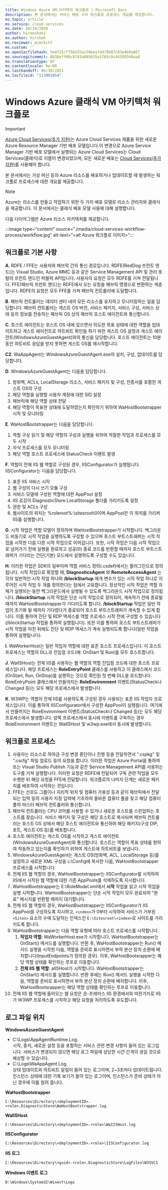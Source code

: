 ```yaml
---
title: Windows Azure VM 아키텍처 워크플로 | Microsoft Docs
description: 본 문서에서는 서비스 배포 시의 워크플로 프로세스 개요를 제공합니다.
ms.topic: article
ms.service: cloud-services
ms.date: 10/14/2020
author: hirenshah1
ms.author: hirshah
ms.reviewer: mimckitt
ms.custom: ''
ms.openlocfilehash: 5e4725cf756435ac50eeafdd70b87c83e4b0a867
ms.sourcegitcommit: 8b38eff08c8743a095635a1765c9c44358340aa8
ms.translationtype: HT
ms.contentlocale: ko-KR
ms.lasthandoff: 06/30/2021
ms.locfileid: "113091054"
---
```

# <a name="workflow-of-windows-azure-classic-vm-architecture"></a>Windows Azure 클래식 VM 아키텍처 워크플로 

> [!IMPORTANT]
> [Azure Cloud Services(추가 지원)](../cloud-services-extended-support/overview.md)는 Azure Cloud Services 제품을 위한 새로운 Azure Resource Manager 기반 배포 모델입니다.이 변경으로 Azure Service Manager 기반 배포 모델에서 실행되는 Azure Cloud Services는 Cloud Services(클래식)로 이름이 변경되었으며, 모든 새로운 배포는 [Cloud Services(추가 지원)](../cloud-services-extended-support/overview.md)를 사용해야 합니다.

본 문서에서는 가상 머신 등의 Azure 리소스를 배포하거나 업데이트할 때 발생하는 워크플로 프로세스에 대한 개요를 제공합니다. 

> [!NOTE]
>Azure는 리소스를 만들고 작업하기 위한 두 가지 배포 모델로 리소스 관리자와 클래식을 제공합니다. 이 문서에서는 클래식 배포 모델 사용에 대해 설명합니다.

다음 다이어그램은 Azure 리소스 아키텍처를 제공합니다.

:::image type="content" source="./media/cloud-services-workflow-process/workflow.jpg" alt-text="<alt Azure 워크플로 이미지>":::

## <a name="workflow-basics"></a>워크플로 기본 사항
   
**A**. RDFE / FFE는 사용자와 패브릭 간의 통신 경로입니다. RDFE(RedDog 프런트 엔드)는 Visual Studio, Azure MMC 등과 같은 Service Management API 및 관리 포털의 프런트 엔드인 퍼블릭 API입니다.  사용자의 요청은 모두 RDFE를 거쳐 전달됩니다. FFE(패브릭 프런트 엔드)는 RDFE에서 오는 요청을 패브릭 명령으로 변환하는 계층입니다. RDFE의 요청은 모두 FFE를 거쳐 패브릭 컨트롤러에 도달합니다.

**B**. 패브릭 컨트롤러는 데이터 센터 내의 모든 리소스를 유지하고 모니터링하는 일을 담당합니다. 패브릭 컨트롤러는 게스트 OS 버전, 서비스 패키지, 서비스 구성, 서비스 상태 등의 정보를 전송하는 패브릭 OS 상의 패브릭 호스트 에이전트와 통신합니다.

**C**. 호스트 에이전트는 호스트 OS 내에 있으면서 의도한 목표 상태에 대한 역할을 업데이트하고 게스트 에이전트로 하트비트 확인을 하기 위한 게스트 OS 설정과 게스트 에이전트(WindowsAzureGuestAgent)와의 통신을 담당합니다. 호스트 에이전트는 10분 동안 하트비트 응답을 받지 못하면 게스트 OS를 재시작합니다.

**C2**. WaAppAgent는 WindowsAzureGuestAgent.exe의 설치, 구성, 업데이트를 담당합니다.

**D**.  WindowsAzureGuestAgent는 다음을 담당합니다.

1. 방화벽, ACLs, LocalStorage 리소스, 서비스 패키지 및 구성, 인증서를 포함한 게스트 OS의 구성
2. 해당 역할을 실행할 사용자 계정에 대한 SID 설정
3. 패브릭에 해당 역할 상태 전달
4. 해당 역할이 목표한 상태에 도달하였는지 확인하기 위하여 WaHostBootstrapper 시작 및 모니터링

**E**. WaHostBootstrapper는 다음을 담당합니다.

1. 역할 구성 읽기 및 해당 역할의 구성과 실행을 위하여 적절한 작업과 프로세스를 모두 시작
2. 자식 프로세스를 모두 모니터링
3. 해당 역할 호스트 프로세스에 StatusCheck 이벤트 발생

**F**. 역할이 전체 IIS 웹 역할로 구성된 경우, IISConfigurator가 실행됩니다. IISConfigurator는 다음을 담당합니다.

1. 표준 IIS 서비스 시작
2. 웹 구성의 다시 쓰기 모듈 구성
3. 서비스 모델에 구성된 역할에 대한 AppPool 설정
4. IIS 로깅이 DiagnosticStore LocalStorage 폴더를 가리키도록 설정
5. 권한 및 ACLs 구성
6. 웹사이트의 위치는 %roleroot%:\sitesroot\0이며 AppPool은 이 위치를 가리켜 IIS를 실행합니다. 

**G**. 시작 작업은 역할 모델이 정의하며 WaHostBootstrapper가 시작합니다. 백그라운드 비동기로 시작 작업을 실행하도록 구성할 수 있으며 호스트 부트스트래퍼는 시작 작업을 시작한 다음 다른 시작 작업으로 이어갑니다. 또한, 시작 작업은 다음 시작 작업으로 넘어가기 전에 실행을 완료하고 성공(0) 종료 코드를 반환할 때까지 호스트 부트스트래퍼가 기다리는 간단(기본) 모드에서 실행하도록 구성할 수도 있습니다.

**H**. 이러한 작업은 SDK의 일부이며 역할 서비스 정의(.csdef)에서는 플러그인으로 정의됩니다. 시작 작업으로 확장할 때, **DiagnosticsAgent** 와 **RemoteAccessAgent** 는 각자 일반적인 시작 작업 하나와 **/blockStartup** 매개 변수가 있는 시작 작업 하나로 이루어진 시작 작업 두 개를 정의한다는 점에서 고유합니다. 정상적인 시작 작업은 역할 자체가 실행되는 동안 백그라운드에서 실행될 수 있도록 백그라운드 시작 작업으로 정의됩니다. **/blockStartup** 시작 작업은 단순 시작 작업으로 정의되어, 계속하기 전에 종료될 때까지 WaHostBootstrapper가 기다리도록 합니다. **/blockStartup** 작업은 일반 작업이 초기화 될 때까지 기다렸다가 종료되어 호스트 부트스트래퍼가 계속할 수 있게 합니다. 이를 통하여 진단 및 RDP 액세스를 역할 프로세스 시작 전에 구성할 수 있습니다(/blockStartup 작업을 통하여 실행됩니다). 또한 이를 통하여 호스트 부트스트래퍼가 시작 작업을 마친 뒤에도 진단 및 RDP 액세스가 계속 실행되도록 합니다(일반 작업을 통하여 실행됩니다).

**I**. WaWorkerHost는 일반 작업자 역할에 대한 표준 호스트 프로세스입니다. 이 호스트 프로세스는 역할의 DLL과 진입점 코드(예: OnStart 및 Run)를 모두 호스트합니다.

**J**. WaIISHost는 전체 IIS를 사용하는 웹 역할의 역할 진입점 코드에 대한 호스트 프로세스입니다. 해당 프로세스는 **RoleEntryPoint** 클래스를 사용하고 이 클래스에서 코드(OnStart, Run, OnStop)를 실행하는 것으로 확인된 첫 번째 DLL을 로드합니다. RoleEntryPoint 클래스에서 만들어지는 **RoleEnvironment** 이벤트(StatusCheck나 Changed 등)는 모두 해당 프로세스에서 발생합니다.

**K**. W3WP는 역할이 전체 IIS를 사용하도록 구성된 경우 사용되는 표준 IIS 작업자 프로세스입니다. 이를 통하여 IISConfigurator에서 구성한 AppPool이 실행됩니다. 여기에서 만들어지는 RoleEnvironment 이벤트(StatusCheck나 Changed 등)는 모두 해당 프로세스에서 발생합니다. 양쪽 프로세스에서 동시에 이벤트를 구독하는 경우 RoleEnvironment 이벤트는 WaIISHost 및 w3wp.exe에서 동시에 발생합니다.

## <a name="workflow-processes"></a>워크플로 프로세스

1. 사용자는 리소스로 하여금 구성 변경 중단이나 진행 등을 전달하면서 ".cspkg" 및 ".cscfg" 파일 업로드 등의 요청을 합니다. 이러한 작업은 Azure Portal을 통하여 또는 Visual Studio Publish 기능과 같은 Service Management API를 사용하는 도구를 거쳐 실행합니다. 이러한 요청은 RDFE에 전달되어 구독 관련 작업을 모두 수행한 뒤 해당 요청을 FFE에 전달합니다. 워크플로의 나머지 단계는 새로운 패키지를 배포하여 시작하는 것입니다.
2. FFE는 선호도 그룹이나 지리적 위치 및 컴퓨터 가용성 등과 같이 패브릭에서 전달되는 입력 등의 사용자 지정 입력에 기초하여 올바른 컴퓨터 풀을 찾고 해당 컴퓨터 풀의 마스터 패브릭 컨트롤러와 통신합니다.
3. 패브릭 컨트롤러는 CPU 코어를 사용할 수 있거나 새로운 호스트를 스핀업하는 호스트를 찾습니다. 서비스 패키지 및 구성은 해당 호스트로 복사되며 패브릭 컨트롤러는 호스트 OS 상에서 해당 호스트 에이전트와 통신하여 해당 패키지(구성 DIP, 포트, 게스트 OS 등)를 배포합니다.
4. 호스트 에이전트는 게스트 OS를 시작하고 게스트 에이전트(WindowsAzureGuestAgent)와 통신합니다. 호스트는 역할이 목표 상태를 향하여 작동하고 있는지를 확인하기 위하여 게스트에 하트비트를 보냅니다.
5. WindowsAzureGuestAgent는 게스트 OS(방화벽, ACL, LocalStorage 등)를 설정하고 새로운 XML 구성을 c:\Config에 복사한 다음, WaHostBootstrapper 프로세스를 시작합니다.
6. 전체 IIS 웹 역할의 경우, WaHostBootstrapper는 IISConfigurator를 시작하여 IIS에서 시작된 웹 역할에 대한 기존 AppPools를 삭제하도록 지시합니다.
7. WaHostBootstrapper는 E:\RoleModel.xml에서 **시작** 작업을 읽고 시작 작업을 실행 시작합니다. WaHostBootstrapper는 단순 시작 작업이 모두 완료되어 “완료” 메시지를 반환할 때까지 대기합니다.
8. 전체 IIS 웹 역할의 경우, WaHostBootstrapper는 IISConfigurator가 IIS AppPool을 구성하도록 지시하고, `<index>`가 0부터 시작하여 서비스가 거부된 `<Sites>` 요소의 수에 도달하는 인덱스인 `E:\Sitesroot\<index>`로 사이트를 가리키도록 합니다.
9. WaHostBootstrapper는 다음 역할 유형에 따라 호스트 프로세스를 시작합니다.
    1. **작업자 역할**: WaWorkerHost.exe가 시작합니다. WaHostBootstrapper는 OnStart() 메서드를 실행합니다. 반환 후, WaHostBootstrapper는 Run() 메서드 실행을 시작한 다음, 역할을 준비로 표시하면서 부하 분산 장치 순환에 배치합니다(InputEndpoints가 정의된 경우). 이후, WaHostBootsrapper는 해당 역할 상태를 확인하는 루프로 이동합니다.
    2. **전체 IIS 웹 역할**: aIISHost가 시작합니다. WaHostBootstrapper는 OnStart() 메서드를 실행합니다. 반환 후에는 Run() 메서드 실행을 시작한 다음, 역할을 준비로 표시하면서 부하 분산 장치 순환에 배치합니다. 이후, WaHostBootsrapper는 해당 역할 상태를 확인하는 루프로 이동합니다.
10. 전체 IIS 웹 역할에 들어오는 웹 요청은 온-프레미스 IIS 환경에서와 마찬가지로 IIS가 W3WP 프로세스를 시작하고 해당 요청을 처리하도록 유도합니다.

## <a name="log-file-locations"></a>로그 파일 위치

**WindowsAzureGuestAgent**

- C:\Logs\AppAgentRuntime.Log.  
시작, 중지, 새로운 설정 등을 포함하는 서비스 관련 변경 사항이 들어 있는 로그입니다. 서비스가 변경되지 않으면 해당 로그 파일에 상당한 시간 간격이 생길 것으로 예상할 수 있습니다.
- C:\Logs\WaAppAgent.Log.  
상태 업데이트와 하트비트 알림이 들어 있는 로그이며, 2~3초마다 업데이트됩니다.  인스턴스 상태에 대한 기록 보기가 들어 있는 로그이며, 인스턴스가 준비 상태가 아닌 경우에 이를 알려 줍니다.
 
**WaHostBootstrapper**

`C:\Resources\Directory\<deploymentID>.<role>.DiagnosticStore\WaHostBootstrapper.log`
 
**WaIISHost**

`C:\Resources\Directory\<deploymentID>.<role>\WaIISHost.log`
 
**IISConfigurator**

`C:\Resources\Directory\<deploymentID>.<role>\IISConfigurator.log`
 
**IIS 로그**

`C:\Resources\Directory\<guid>.<role>.DiagnosticStore\LogFiles\W3SVC1`
 
**Windows 이벤트 로그**

`D:\Windows\System32\Winevt\Logs`
